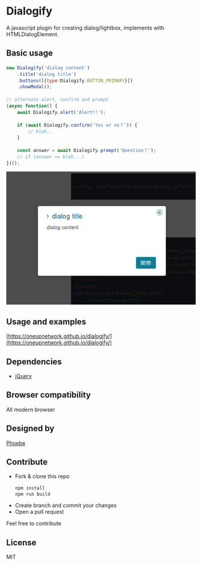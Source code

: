 # Dialogify
A javascript plugin for creating dialog/lightbox, implements with HTMLDialogElement.

## Basic usage
```javascript
new Dialogify('dialog content')
    .title('dialog title')
    .buttons([{type:Dialogify.BUTTON_PRIMARY}])
    .showModal();

// alternate alert, confirm and prompt
(async function() {
    await Dialogify.alert('Alert!!');

    if (await Dialogify.confirm('Yes or no？')) {
        // blah..
    }

    const answer = await Dialogify.prompt('Question？');
    // if (answer == blah...)
})();
```

![basic dialogify](docs/img/screenshot1.png)

## Usage and examples
[https://oneupnetwork.github.io/dialogify/](https://oneupnetwork.github.io/dialogify/)

## Dependencies
* [jQuery](https://jquery.com/)

## Browser compatibility
All modern browser

## Designed by
[Phoebe](https://github.com/Phoebe1226)

## Contribute
* Fork & clone this repo
    ```
    npm install
    npm run build
    ```
* Create branch and commit your changes
* Open a pull request

Feel free to contribute

## License
MIT
